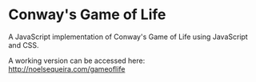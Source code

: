 Conway's Game of Life
=====================

A JavaScript implementation of Conway's Game of Life using JavaScript and CSS.

A working version can be accessed here:
http://noelsequeira.com/gameoflife
